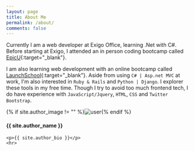 ```yaml
---
layout: page
title: About Me
permalink: /about/
comments: false
---
```


Currently I am a web developer at Exigo Office, learning .Net with C#. Before starting at Exigo, I attended an in person 
coding bootcamp called [EpicU](http://www.epicu.org/){:target="_blank"}.

I am also learning web development with an online bootcamp called [LaunchSchool](https://launchschool.com/){:target="_blank"}.
 Aside from using `C# | Asp.net MVC` at work, I'm also interested in `Ruby & Rails` and `Python | Django`. I explorer 
 these tools in my free time. Though I try to avoid too much frontend tech, I do have experience with 
`JavaScript/Jquery`, `HTML`, `CSS` and `Twitter Bootstrap`.


<div class="profile {% if page.featured == true %} featured {% endif %}">
    {% if site.author_image != "" %}<img src="{{ site.author_image }}" class="profileimage" alt="user">{% endif %}
    <h4>{{ site.author_name }}</h4>
    
    <p>{{ site.author_bio }}</p>
    <hr>
</div>


